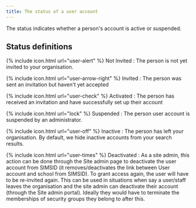 ```yaml
---
title: The status of a user account
---
```


The status indicates whether a person's account is active or suspended.

## Status definitions

{% include icon.html url="user-alert" %} Not Invited
: The person is not yet invited to your organisation.

{% include icon.html url="user-arrow-right" %} Invited
: The person was sent an invitation but haven't yet accepted

{% include icon.html url="user-check" %} Activated
: The person has received an invitation and have successfully set up their account

{% include icon.html url="lock" %} Suspended
: The person user account is suspended by an administrator.

{% include icon.html url="user-off" %}  Inactive
: The person has left your organisation. By default, we hide inactive accounts from your search results.

{% include icon.html url="user-times" %} Deactivated
: As a site admin, this action can be done through the Site admin page to deactivate the user account from SIMSID (it removes/deactivates the link between User account and school from SIMSID). To grant access again, the user will have to be re-invited again. This can be used in situations when say a user/staff leaves the organisation and the site admin can deactivate their account (through the Site admin portal). Ideally they would have to terminate the memberships of security groups they belong to after this.